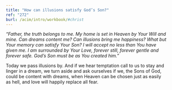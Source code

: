 ```yaml
---
title: "How can illusions satisfy God’s Son?"
ref: "272"
burl: /acim/intro/workbook/#christ
---
```


*“Father, the truth belongs to me. My home is set in Heaven by Your Will
and mine. Can dreams content me? Can illusions bring me happiness? What
but Your memory can satisfy Your Son? I will accept no less than You
have given me. I am surrounded by Your Love, forever still, forever
gentle and forever safe. God’s Son must be as You created him.”*

Today we pass illusions by. And if we hear temptation call to us to stay
and linger in a dream, we turn aside and ask ourselves if we, the Sons
of God, could be content with dreams, when Heaven can be chosen just as
easily as hell, and love will happily replace all fear.

